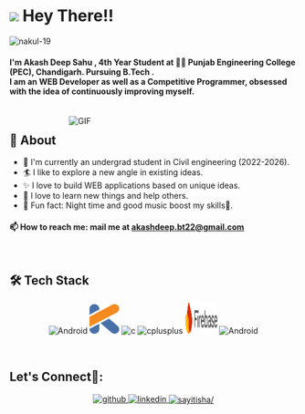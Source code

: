 # <img src="https://github.com/TheDudeThatCode/TheDudeThatCode/blob/master/Assets/Hi.gif" width="29px"> Hey There!!&nbsp;
<p align="left"> <img src="https://komarev.com/ghpvc/?username=nakul-19" alt="nakul-19" /> </p>

#### I'm Akash Deep Sahu , 4th Year Student at 👨‍💻 Punjab Engineering College (PEC), Chandigarh. Pursuing B.Tech . <br>  I am an WEB Developer as well as a Competitive Programmer, obsessed with the idea of continuously improving myself.
 <br>
<img align="right" alt="GIF" src="https://media3.giphy.com/media/v1.Y2lkPTc5MGI3NjExN3l1d2c1MGI2YjJseHNwemU3ZDc5Zm0wdG9nYXJyOWs5bzdodmNuNCZlcD12MV9pbnRlcm5hbF9naWZfYnlfaWQmY3Q9Zw/8m7nAJTYvzNUh54HQm/giphy.gif" width="400px" />

## 🧐 About
- 🏢  I'm currently an undergrad student in Civil engineering (2022-2026).
- 🏄‍  I like to explore a new angle in existing ideas. 
- ✨  I love to build WEB applications based on unique ideas.
- 🌱  I love to learn new things and help others. 
- 🎨  Fun fact: Night time and good music boost my skills🌚.




#### 📫  How to reach me: mail me at [akashdeep.bt22@gmail.com](mailto:akashdeep.bt22@gmail.com)

<br>

##  🛠 Tech Stack

<p align="center"><img src="https://raw.githubusercontent.com/gilbarbara/logos/master/logos/android-icon.svg" alt="Android" width="56" height="56"/>  <img src="kotlin-seeklogo.png" alt="Kotlin" width="52" height="52"/>  <img src="https://raw.githubusercontent.com/gilbarbara/logos/master/logos/c.svg" alt="c" width="56" height="56"/> <img src="https://raw.githubusercontent.com/gilbarbara/logos/master/logos/c-plusplus.svg" alt="cplusplus" width="56" height="56"/> <img src="https://raw.githubusercontent.com/gilbarbara/logos/master/logos/firebase.svg" alt="Firebase" width="56" height="56"/> <img src="https://raw.githubusercontent.com/gilbarbara/logos/master/logos/figma.svg" alt="Android" width="56" height="56"/> </p>

<br>

## Let's Connect🙌:
<div align="center">
<a href="https://github.com/sayitisha"  target="_blank">
<img src=https://img.shields.io/badge/github-%2324292e.svg?&style=for-the-badge&logo=github&logoColor=white alt=github style="margin-bottom: 5px;" />
</a>
<a href="https://www.linkedin.com/in/sayitisha/" target="_blank">
<img src=https://img.shields.io/badge/linkedin-%231E77B5.svg?&style=for-the-badge&logo=linkedin&logoColor=white alt=linkedin style="margin-bottom: 5px;" />
</a>
<a href="https://leetcode.com/u/sayitisha/" target="blank"><img align="center" src="https://raw.githubusercontent.com/rahuldkjain/github-profile-readme-generator/master/src/images/icons/Social/leet-code.svg" alt="sayitisha/" height="30" width="40" /></a>

</div> 
